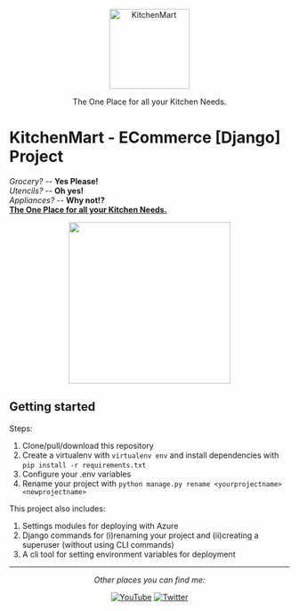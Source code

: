<p align="center">
  <p align="center">
    <a href="#" target="_blank">
      <img src="https://cdn-icons.flaticon.com/png/512/2702/premium/2702493.png?token=exp=1646806917~hmac=32b0fe078fa911797e3cb58585d161e9" alt="KitchenMart" height="144">
    </a>
  </p>
  <p align="center">
    The One Place for all your Kitchen Needs.
  </p>
</p>

# KitchenMart - ECommerce [Django] Project

<i>Grocery? -- </i> <b>Yes Please!</b><br>
<i>Utencils? -- </i> <b>Oh yes!</b><br>
<i>Appliances? -- </i> <b>Why not!?</b><br>
<b><u>The One Place for all your Kitchen Needs.</b></u>

<p align="center">
  <a href="#"><img src="https://encrypted-tbn0.gstatic.com/images?q=tbn:ANd9GcTymDXiR_hTkjmKhospVKnSrwkvzyNDdHwXpw&usqp=CAU" width="290"></a>
</p>

## Getting started

Steps:

1. Clone/pull/download this repository
2. Create a virtualenv with `virtualenv env` and install dependencies with `pip install -r requirements.txt`
3. Configure your .env variables
4. Rename your project with `python manage.py rename <yourprojectname> <newprojectname>`

This project also includes:

1. Settings modules for deploying with Azure
2. Django commands for (i)renaming your project and (ii)creating a superuser (without using CLI commands)
3. A cli tool for setting environment variables for deployment

---

<div align="center">

<i>Other places you can find me:</i><br>

<a href="https://www.youtube.com/channel/UCmBzEm2eySjNyGw4xQ8YkqQ" target="_blank"><img src="https://img.shields.io/badge/YouTube-%23E4405F.svg?&style=flat-square&logo=youtube&logoColor=white" alt="YouTube"></a>
<a href="https://www.twitter.com/_Ayushman9_" target="_blank"><img src="https://img.shields.io/badge/Twitter-%231877F2.svg?&style=flat-square&logo=twitter&logoColor=white" alt="Twitter"></a>

</div>
